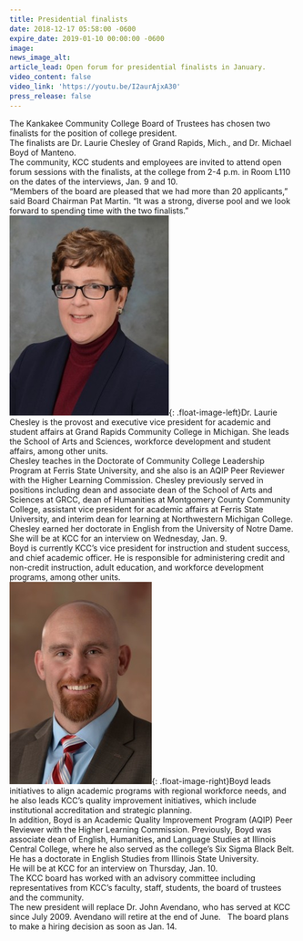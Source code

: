 ```yaml
---
title: Presidential finalists
date: 2018-12-17 05:58:00 -0600
expire_date: 2019-01-10 00:00:00 -0600
image:
news_image_alt:
article_lead: Open forum for presidential finalists in January.
video_content: false
video_link: 'https://youtu.be/I2aurAjxA30'
press_release: false
---
```


The Kankakee Community College Board of Trustees has chosen two finalists for the position of college president.<br>The finalists are Dr. Laurie Chesley of Grand Rapids, Mich., and Dr. Michael Boyd of Manteno.<br>The community, KCC students and employees are invited to attend open forum sessions with the finalists, at the college from 2-4 p.m. in Room L110 on the dates of the interviews, Jan. 9 and 10.<br>“Members of the board are pleased that we had more than 20 applicants,” said Board Chairman Pat Martin. “It was a strong, diverse pool and we look forward to spending time with the two finalists.”<br>![](/uploads/dr--laurie-chesley---small.jpg){: .float-image-left}Dr. Laurie Chesley is the provost and executive vice president for academic and student affairs at Grand Rapids Community College in Michigan. She leads the School of Arts and Sciences, workforce development and student affairs, among other units.<br>Chesley teaches in the Doctorate of Community College Leadership Program at Ferris State University, and she also is an AQIP Peer Reviewer with the Higher Learning Commission. Chesley previously served in positions including dean and associate dean of the School of Arts and Sciences at GRCC, dean of Humanities at Montgomery County Community College, assistant vice president for academic affairs at Ferris State University, and interim dean for learning at Northwestern Michigan College.<br>Chesley earned her doctorate in English from the University of Notre Dame.<br>She will be at KCC for an interview on Wednesday, Jan. 9.<br>Boyd is currently KCC’s vice president for instruction and student success, and chief academic officer. He is responsible for administering credit and non-credit instruction, adult education, and workforce development programs, among other units.<br>![](/uploads/boyd---copy.jpg){: .float-image-right}Boyd leads initiatives to align academic programs with regional workforce needs, and he also leads KCC’s quality improvement initiatives, which include institutional accreditation and strategic planning.<br>In addition, Boyd is an Academic Quality Improvement Program (AQIP) Peer Reviewer with the Higher Learning Commission. Previously, Boyd was associate dean of English, Humanities, and Language Studies at Illinois Central College, where he also served as the college’s Six Sigma Black Belt. He has a doctorate in English Studies from Illinois State University.<br>He will be at KCC for an interview on Thursday, Jan. 10.<br>The KCC board has worked with an advisory committee including representatives from KCC’s faculty, staff, students, the board of trustees and the community.&nbsp;<br>The new president will replace Dr. John Avendano, who has served at KCC since July 2009. Avendano will retire at the end of June. &nbsp; The board plans to make a hiring decision as soon as Jan. 14.